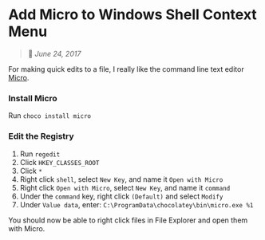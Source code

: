 # Add Micro to Windows Shell Context Menu
> :calendar: *June 24, 2017*

For making quick edits to a file, I really like the command line text editor [Micro](https://github.com/zyedidia/micro).

### Install Micro
Run `choco install micro`

### Edit the Registry
1. Run `regedit`
2. Click `HKEY_CLASSES_ROOT`
3. Click `*`
4. Right click `shell`, select `New Key`, and name it `Open with Micro`
5. Right click `Open with Micro`, select `New Key`, and name it `command`
6. Under the `command` key, right click `(Default)` and select `Modify`
7. Under `Value data`, enter: `C:\ProgramData\chocolatey\bin\micro.exe %1`

You should now be able to right click files in File Explorer and open them with Micro.
